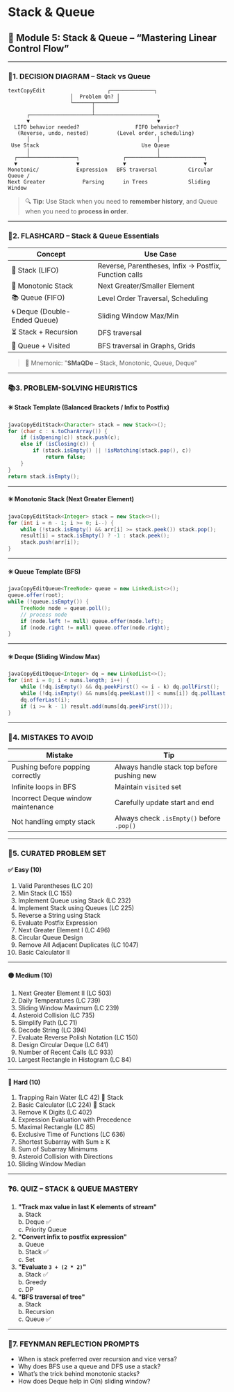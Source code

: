 # Stack & Queue

## 📘 Module 5: Stack & Queue – “Mastering Linear Control Flow”

***

### 📍1. DECISION DIAGRAM – Stack vs Queue

```
textCopyEdit                    ┌──────────────┐
                    │  Problem Qn? │
                    └──────┬───────┘
                           │
      ┌────────────────────┴────────────────────┐
      ▼                                         ▼
  LIFO behavior needed?                  FIFO behavior?
   (Reverse, undo, nested)         (Level order, scheduling)
      │                                         │
 Use Stack                                 Use Queue
      │                                         │
  ┌───┴───────────────┐              ┌──────────┴──────────────┐
  ▼                   ▼              ▼                         ▼
Monotonic/            Expression   BFS traversal          Circular Queue /
Next Greater            Parsing      in Trees             Sliding Window
```

> 🔍 **Tip**: Use Stack when you need to **remember history**, and Queue when you need to **process in order**.

***

### 🧠2. FLASHCARD – Stack & Queue Essentials

| Concept                       | Use Case                                              |
| ----------------------------- | ----------------------------------------------------- |
| 🔁 Stack (LIFO)               | Reverse, Parentheses, Infix → Postfix, Function calls |
| 🧾 Monotonic Stack            | Next Greater/Smaller Element                          |
| 📚 Queue (FIFO)               | Level Order Traversal, Scheduling                     |
| 🌀 Deque (Double-Ended Queue) | Sliding Window Max/Min                                |
| ⏳ Stack + Recursion           | DFS traversal                                         |
| 🧠 Queue + Visited            | BFS traversal in Graphs, Grids                        |

> 🔖 Mnemonic: "**SMaQDe** – Stack, Monotonic, Queue, Deque"

***

### 📚3. PROBLEM-SOLVING HEURISTICS

#### ✳️ Stack Template (Balanced Brackets / Infix to Postfix)

```java
javaCopyEditStack<Character> stack = new Stack<>();
for (char c : s.toCharArray()) {
    if (isOpening(c)) stack.push(c);
    else if (isClosing(c)) {
        if (stack.isEmpty() || !isMatching(stack.pop(), c))
            return false;
    }
}
return stack.isEmpty();
```

***

#### ✳️ Monotonic Stack (Next Greater Element)

```java
javaCopyEditStack<Integer> stack = new Stack<>();
for (int i = n - 1; i >= 0; i--) {
    while (!stack.isEmpty() && arr[i] >= stack.peek()) stack.pop();
    result[i] = stack.isEmpty() ? -1 : stack.peek();
    stack.push(arr[i]);
}
```

***

#### ✳️ Queue Template (BFS)

```java
javaCopyEditQueue<TreeNode> queue = new LinkedList<>();
queue.offer(root);
while (!queue.isEmpty()) {
    TreeNode node = queue.poll();
    // process node
    if (node.left != null) queue.offer(node.left);
    if (node.right != null) queue.offer(node.right);
}
```

***

#### ✳️ Deque (Sliding Window Max)

```java
javaCopyEditDeque<Integer> dq = new LinkedList<>();
for (int i = 0; i < nums.length; i++) {
    while (!dq.isEmpty() && dq.peekFirst() <= i - k) dq.pollFirst();
    while (!dq.isEmpty() && nums[dq.peekLast()] < nums[i]) dq.pollLast();
    dq.offerLast(i);
    if (i >= k - 1) result.add(nums[dq.peekFirst()]);
}
```

***

### 🔄4. MISTAKES TO AVOID

| Mistake                            | Tip                                        |
| ---------------------------------- | ------------------------------------------ |
| Pushing before popping correctly   | Always handle stack top before pushing new |
| Infinite loops in BFS              | Maintain `visited` set                     |
| Incorrect Deque window maintenance | Carefully update start and end             |
| Not handling empty stack           | Always check `.isEmpty()` before `.pop()`  |

***

### 🧩5. CURATED PROBLEM SET

#### ✅ Easy (10)

1. Valid Parentheses (LC 20)
2. Min Stack (LC 155)
3. Implement Queue using Stack (LC 232)
4. Implement Stack using Queues (LC 225)
5. Reverse a String using Stack
6. Evaluate Postfix Expression
7. Next Greater Element I (LC 496)
8. Circular Queue Design
9. Remove All Adjacent Duplicates (LC 1047)
10. Basic Calculator II

***

#### 🟡 Medium (10)

1. Next Greater Element II (LC 503)
2. Daily Temperatures (LC 739)
3. Sliding Window Maximum (LC 239)
4. Asteroid Collision (LC 735)
5. Simplify Path (LC 71)
6. Decode String (LC 394)
7. Evaluate Reverse Polish Notation (LC 150)
8. Design Circular Deque (LC 641)
9. Number of Recent Calls (LC 933)
10. Largest Rectangle in Histogram (LC 84)

***

#### 🔴 Hard (10)

1. Trapping Rain Water (LC 42) 🔗 Stack
2. Basic Calculator (LC 224) 🔗 Stack
3. Remove K Digits (LC 402)
4. Expression Evaluation with Precedence
5. Maximal Rectangle (LC 85)
6. Exclusive Time of Functions (LC 636)
7. Shortest Subarray with Sum ≥ K
8. Sum of Subarray Minimums
9. Asteroid Collision with Directions
10. Sliding Window Median

***

### ❓6. QUIZ – STACK & QUEUE MASTERY

1. **"Track max value in last K elements of stream"**\
   a. Stack\
   b. Deque ✅\
   c. Priority Queue
2. **"Convert infix to postfix expression"**\
   a. Queue\
   b. Stack ✅\
   c. Set
3. **"Evaluate `3 + (2 * 2)`"**\
   a. Stack ✅\
   b. Greedy\
   c. DP
4. **"BFS traversal of tree"**\
   a. Stack\
   b. Recursion\
   c. Queue ✅

***

### 🧠7. FEYNMAN REFLECTION PROMPTS

* When is stack preferred over recursion and vice versa?
* Why does BFS use a queue and DFS use a stack?
* What’s the trick behind monotonic stacks?
* How does Deque help in O(n) sliding window?

<figure><img src=".gitbook/assets/image (11).png" alt=""><figcaption></figcaption></figure>

<figure><img src=".gitbook/assets/image (12).png" alt=""><figcaption></figcaption></figure>

<figure><img src=".gitbook/assets/image (13).png" alt=""><figcaption></figcaption></figure>
